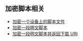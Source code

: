 ## 加密脚本相关

- [加密一个设备上的脚本文件](encript_file.md)
- [加密一段明文脚本](encript.md)
- [加密一段明文脚本并返回下载 URI](encript_2.md)
